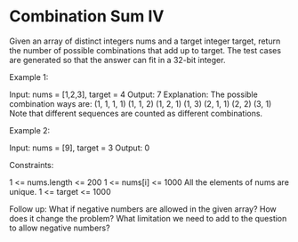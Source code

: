 # Combination Sum IV

Given an array of distinct integers nums and a target integer target, return the number of possible combinations that add up to target.
The test cases are generated so that the answer can fit in a 32-bit integer.

Example 1:

Input: nums = [1,2,3], target = 4
Output: 7
Explanation:
The possible combination ways are:
(1, 1, 1, 1)
(1, 1, 2)
(1, 2, 1)
(1, 3)
(2, 1, 1)
(2, 2)
(3, 1)
Note that different sequences are counted as different combinations.

Example 2:

Input: nums = [9], target = 3
Output: 0

Constraints:

1 <= nums.length <= 200
1 <= nums[i] <= 1000
All the elements of nums are unique.
1 <= target <= 1000

Follow up: What if negative numbers are allowed in the given array? How does it change the problem? What limitation we need to add to the question to allow negative numbers?
